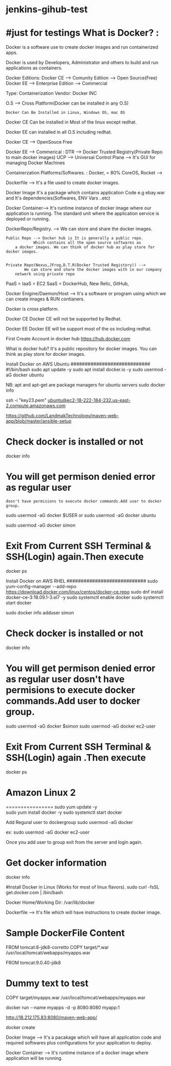 # jenkins-gihub-test
#just for testings
What is Docker?                :
====================
Docker is a software use to create docker images and run containerized  apps. 

Docker is used by Developers, Administrator and others to build 
    and run applications as containers.

Docker Editions:
    Docker CE --> Comunity Edition --> Open Source(Free)
    Docker EE --> Enterprise Edition --> Commercial

Type: Containerization
Vendor: Docker INC

O.S --> Cross Platform(Docker can be installed in any O.S)

    Docker Can Be Installed in Linux, Windows OS, mac OS  

Docker CE Can be installed in Most of the linux except redhat.

Docker EE can installed in all O.S including redhat.

Docker CE --> OpenSouce Free

Docker EE --> Commerical :
   DTR --> Docker Trusted Registry(Private Repo to main docker images)
   UCP --> Universal Control Plane --> It's GUI for managing Docker Machines

Containerzation Platforms/Softwares.     :
    Docker,  = 80%
    CoreOS,
    Rocket --> 

Dockerfile     --> It's a file used to create docker images.

Docker Image  It's a package which contains
    application Code e.g ebay.war 
       and
    It's dependencies(Softwares, ENV Vars ..etc)
                     
Docker Container--> It's runtime instance of docker image
                    where our application is running.
     The standard unit where the application service is deployed or running.


DockerRepo/Registry. --> We can store and share the docker images.   

    Public Repo --> Docker hub is It is generally a public repo. 
                Which contains all the open source softwares as 
        a docker images. We can think of docker hub as play store for docker images.


    Private Repo(Nexus,JFrog,D.T.R(Docker Trusted Registory)) --> 
            We can store and share the docker images with in our company
        network using private repo
        
 PaaS  = 
 IaaS  = EC2
 SaaS  = DockerHub, New Relic, GitHub, 

Docker Enigine/Daemon/Host --> It's a software or program using which we can 
                               create images & RUN contianers.

Docker is cross platform.

Docker CE
   Docker CE will not be supported by Redhat.
   
   

Docker EE
  Docker EE will be support most of the os including redhat.

      
First Create Account in docker hub
https://hub.docker.com

What is docker hub?
It's a public repository for docker images. You can think as play store for
docker images.

Install Docker on AWS Ubuntu
############################
#!/bin/bash
sudo apt update -y 
sudo apt install docker.io -y
sudo usermod -aG docker ubuntu 

NB: apt and apt-get are package managers for ubuntu servers 
sudo docker info

ssh -i "key23.pem" ubuntu@ec2-18-222-184-232.us-east-2.compute.amazonaws.com  

https://github.com/LandmakTechnology/maven-web-app/blob/master/ansible-setup

# Check docker is installed or not
   docker info

# You will get permison denied error as regular user 
    dosn't have permisions to execute docker commands.Add user to docker group.

sudo usermod -aG docker $USER 
or 
sudo usermod -aG docker ubuntu

sudo usermod -aG docker simon

# Exit From Current SSH Terminal & SSH(Login) again.Then execute 
docker ps

Install Docker on AWS RHEL
############################
sudo yum-config-manager --add-repo https://download.docker.com/linux/centos/docker-ce.repo
sudo dnf install docker-ce-3:18.09.1-3.el7 -y
sudo systemctl enable docker
sudo systemctl start docker


sudo docker info
adduser simon

# Check docker is installed or not
docker info

# You will get permison denied error as regular user dosn't have permisions to execute docker commands.Add user to docker group.

sudo usermod -aG docker $simon 
sudo usermod -aG docker ec2-user

# Exit From Current SSH Terminal & SSH(Login) again .Then execute 
docker ps

# Amazon Linux 2
================
sudo yum update -y		
sudo yum install docker -y
sudo systemctl start docker

Add Regural user to dockergroup
sudo usermod -aG docker  <username>

ex:
sudo usermod -aG docker ec2-user

Once you add user to group exit from the server and login again.
# Get docker information
docker info

#Install Docker in Linux (Works for most of linux flavors).
sudo curl -fsSL get.docker.com | /bin/bash


Docker Home/Working Dir: 
/var/lib/docker

Dockerfile   --> It's file which will have instructions to create docker image.
# Sample DockerFile Content

FROM tomcat:8-jdk8-corretto
COPY target/*.war /usr/local/tomcat/webapps/myapps.war

FROM tomcat:9.0.40-jdk8
# Dummy text to test 
COPY target/myapps.war /usr/local/tomcat/webapps/myapps.war

docker run --name myapps -d -p 8080:8080 myapp:1  

http://18.212.175.83:8080/maven-web-app/

docker create 

Docker Image -->  	It's a pacakage which will have all application code and 
                    required softwares 
                    plus configurations 
                    for your application to deploy.

Docker Container --> It's runtime instance of a docker image where application will be running.
